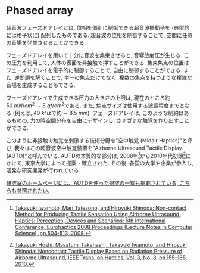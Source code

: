 # Phased array

超音波フェーズドアレイとは, 位相を個別に制御できる超音波振動子を (典型的には格子状に) 配列したものである.
超音波の位相を制御することで, 空間に任意の音場を発生させることができる.

フェーズドアレイを用いて十分に音波を集束させると, 音響放射圧が生じる.
この圧力を利用して, 人体の表面を非接触で押すことができる.
集束焦点の位置はフェーズドアレイを電子的に制御することで, 自由に制御することができる.
また, 逆問題を解くことで, 単一の焦点だけでなく, 複数の焦点を持つような複雑な音場を生成することもできる.

フェーズドアレイで生成できる圧力の大きさの上限は, 現在のところ約$\SI{50}{mN/cm^2}\sim \SI{5}{gf/cm^2}$である.
また, 焦点サイズは使用する波長程度までとなる (例えば, $\SI{40}{kHz}$で約$\sim\SI{8.5}{mm}$).
フェーズドアレイは, このような制約はあるものの, 力の時空間分布を自由にデザインし, さまざまな触覚を作り出すことができる.

このように非接触で触覚を刺激する技術分野を"空中触覚 (Midair Haptics)"と呼び, 我々はこの超音波空中触覚装置を"Airborne Ultrasound Tactile Display (AUTD)"と呼んでいる.
AUTDの本質的な部分は, 2008年[^1]から2010年代初頭[^2]にかけて, 東京大学によって提案・確立された.
その後, 各国の大学や企業が参入し, 活発な研究開発が行われている.

[研究室のホームページには、AUTDを使った研究の一覧も掲載されている, こちらも参照されたい.](https://hapislab.org/airborne-ultrasound-tactile-display)

[^1]: [Takayuki Iwamoto, Mari Tatezono, and Hiroyuki Shinoda: Non-contact Method for Producing Tactile Sensation Using Airborne Ultrasound, Haptics: Perception, Devices and Scenarios: 6th International Conference, Eurohaptics 2008 Proceedings (Lecture Notes in Computer Science), pp.504-513, 2008.](https://hapislab.org/public/hiroyuki_shinoda/research/pdf/08Eurohaptics_iwamoto.pdf)

[^2]: [Takayuki Hoshi, Masafumi Takahashi, Takayuki Iwamoto, and Hiroyuki Shinoda: Noncontact Tactile Display Based on Radiation Pressure of Airborne Ultrasound, IEEE Trans. on Haptics, Vol. 3, No. 3, pp.155-165, 2010.](https://hapislab.org/public/hiroyuki_shinoda/research/pdf/10_Trans_Haptics_Hoshi.pdf)

